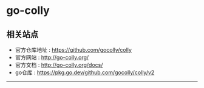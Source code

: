 # go-colly

## 相关站点

* 官方仓库地址 : <https://github.com/gocolly/colly>
* 官方网站 : <http://go-colly.org/>
* 官方文档 : <http://go-colly.org/docs/>
* go仓库 : <https://pkg.go.dev/github.com/gocolly/colly/v2>


---
